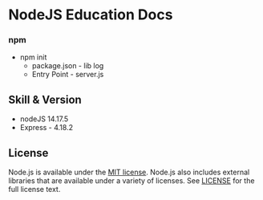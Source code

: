 # NodeJS Education Docs


### npm
- npm init
  - package.json - lib log
  - Entry Point - server.js 


## Skill & Version
- nodeJS 14.17.5
- Express - 4.18.2


## License
Node.js is available under the
[MIT license](https://opensource.org/licenses/MIT). Node.js also includes
external libraries that are available under a variety of licenses.  See
[LICENSE](https://github.com/nodejs/node/blob/HEAD/LICENSE) for the full
license text.